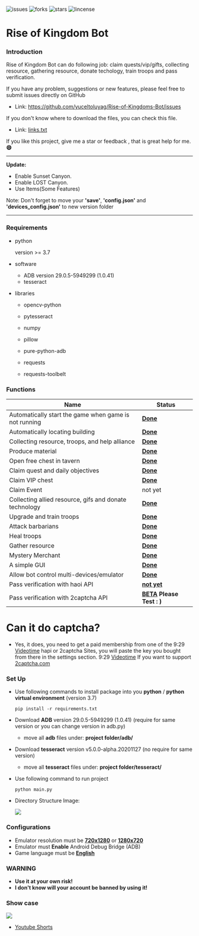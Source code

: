 ![issues](https://img.shields.io/github/issues/yuceltoluyag/Rise-of-Kingdoms-Bot)
![forks](https://img.shields.io/github/forks/yuceltoluyag/Rise-of-Kingdoms-Bot)
![stars](https://img.shields.io/github/stars/yuceltoluyag/Rise-of-Kingdoms-Bot)
![lincense](https://img.shields.io/github/license/yuceltoluyag/Rise-of-Kingdoms-Bot)

# Rise of Kingdom Bot

### **Introduction**

Rise of Kingdom Bot can do following job: claim quests/vip/gifts, collecting resource, gathering resource, donate techology, train troops and pass verification.

If you have any problem, suggestions or new features, please feel free to submit issues directly on GitHub

- Link: https://github.com/yuceltoluyag/Rise-of-Kingdoms-Bot/issues

If you don't know where to download the files, you can check this file.

- Link: [links.txt](https://github.com/yuceltoluyag/Rise-of-Kingdoms-Bot/blob/main/links.txt)

If you like this project, give me a star or feedback , that is great help for me. **:smile:**

---

**Update:**

- Enable Sunset Canyon.
- Enable LOST Canyon.
- Use Items(Some Features)

Note: Don't forget to move your **'save'**, **'config.json'** and **'devices_config.json'** to new version folder

---

### Requirements

- python

  version >= 3.7

- software

  - ADB version 29.0.5-5949299 (1.0.41)
  - tesseract

- libraries

  - opencv-python

  - pytesseract

  - numpy

  - pillow

  - pure-python-adb

  - requests

  - requests-toolbelt

### Functions

| Name                                                   | Status                                                                                                          |
| ------------------------------------------------------ | --------------------------------------------------------------------------------------------------------------- |
| Automatically start the game when game is not running  | **<u>Done</u>**                                                                                                 |
| Automatically locating building                        | **<u>Done</u>**                                                                                                 |
| Collecting resource, troops, and help alliance         | **<u>Done</u>**                                                                                                 |
| Produce material                                       | **<u>Done</u>**                                                                                                 |
| Open free chest in tavern                              | **<u>Done</u>**                                                                                                 |
| Claim quest and daily objectives                       | **<u>Done</u>**                                                                                                 |
| Claim VIP chest                                        | **<u>Done</u>**                                                                                                 |
| Claim Event                                            | not yet                                                                                                         |
| Collecting allied resource, gifs and donate technology | **<u>Done</u>**                                                                                                 |
| Upgrade and train troops                               | <u>**Done**</u>                                                                                                 |
| Attack barbarians                                      | <u>**Done**</u>                                                                                                 |
| Heal troops                                            | <u>**Done**</u>                                                                                                 |
| Gather resource                                        | **<u>Done</u>**                                                                                                 |
| Mystery Merchant                                       | <u>**Done**</u>                                                                                                 |
| A simple GUI                                           | **<u>Done</u>**                                                                                                 |
| Allow bot control multi-devices/emulator               | **<u>Done</u>**                                                                                                 |
| Pass verification with haoi API                        | **<u>not yet</u>**                                                                                              |
| Pass verification with 2captcha API                    | **<u>[BETA](https://github.com/yuceltoluyag/Rise-of-Kingdoms-Bot/releases/tag/0.0.1-Beta)</u> Please Test : )** |

# Can it do captcha?

- Yes, it does, you need to get a paid membership from one of the 9:29 [Videotime](https://github.com/yuceltoluyag/Rise-of-Kingdoms-Bot#show-case) hapi or 2captcha Sites, you will paste the key you bought from there in the settings section. 9:29 [Videotime](https://github.com/yuceltoluyag/Rise-of-Kingdoms-Bot#show-case) If you want to support [2captcha.com](https://2captcha.com?from=11847506)

### Set Up

- Use following commands to install package into you **python** / **python virtual environment** (version 3.7)

  ```
  pip install -r requirements.txt

  ```

- Download **ADB** version 29.0.5-5949299 (1.0.41) (require for same version or you can change version in adb.py)

  - move all **adb** files under: **project folder/adb/**

- Download **tesseract** version v5.0.0-alpha.20201127 (no require for same version)

  - move all **tesseract** files under: **project folder/tesseract/**

- Use following command to run project

  ```
  python main.py
  ```

- Directory Structure Image:

  ![](https://github.com/yuceltoluyag/Rise-of-Kingdoms-Bot/blob/main/docs/structure.png?raw=true)

### Configurations

- Emulator resolution must be <u>**720x1280**</u> or <u>**1280x720**</u>
- Emulator must **Enable** Android Debug Bridge (ADB)
- Game language must be <u>**English**</u>

### WARNING

- **Use it at your own risk!**
- **I don't know will your account be banned by using it!**

### Show case

[![](https://markdown-videos.deta.dev/youtube/6IObh_HJvrk)](https://youtu.be/6IObh_HJvrk)

- [Youtube Shorts](https://www.youtube.com/@yuceltoluyag/shorts)

